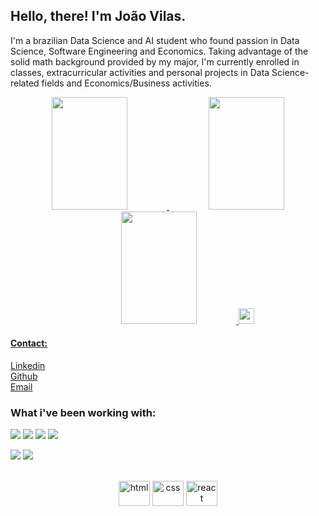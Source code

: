 <strong>
    <h2>Hello, there! I'm João Vilas.</h2>
</strong>

<p >
    I'm a brazilian Data Science and AI student who found passion in Data Science, Software Engineering and Economics. Taking advantage of the solid math background provided by my major, I'm currently enrolled in classes, extracurricular activities and personal projects in Data Science-related fields and Economics/Business activities.
</p>

<div align="center">
  <a href="https://github.com/gtironi">
  <img height="180em" width = 49%  src="https://github-readme-stats.vercel.app/api?username=Vilasz&show_icons=true&theme=codeSTACKr&include_all_commits=true&count_private=true"/>
  <img height="180em" width = 49%  src="https://github-readme-stats.vercel.app/api/top-langs/?username=Vilasz&layout=compact&theme=codeSTACKr&langs_count=6&size_weight=0.05&count_weight=0.7&hide=css,html"/>
  <img height="180em" width="49%" src="https://activity-graph.herokuapp.com/graph?username=Vilasz&theme=react-dark&bg_color=20232a&hide_border=true&color=61dafb&line=61dafb&point=ffffff"/>
  <img height="25" src="https://komarev.com/ghpvc/?username=Vilasz&color=brightgreen"/>

</div>

<h4>
    Contact:
</h4>

<p >
    <a href="https://www.linkedin.com/in/joao-felipe-vilas/">Linkedin</a>
    <br>
    <a href="https://github.com/Vilasz">Github</a>
    <br>
    <a href="mailto:jfvb2501@gmail.com">Email</a>
</p>

<h3>
    What i've been working with:
</h3>

![](https://img.shields.io/badge/-Python-informational?style=for-the-badge&logo=python&color=000000)
![](https://img.shields.io/badge/R-276DC3?style=for-the-badge&logo=r&logoColor=white)
![](https://img.shields.io/badge/PostgreSQL-316192?style=for-the-badge&logo=postgresql&logoColor=white)
![](https://img.shields.io/badge/-GitHub-informational?style=for-the-badge&logo=github&&color=000000)


![](https://img.shields.io/badge/Google%20Sheets-34A853?style=for-the-badge&logo=google-sheets&logoColor=white)
![](https://img.shields.io/badge/PowerBI-F2C811?style=for-the-badge&logo=Power%20BI&logoColor=white)

<div align="center">
  <div style="display: inline_block"><br>
    <img alt= "html" align= "center" height= "40" width= "50" src="https://cdn.jsdelivr.net/gh/devicons/devicon/icons/html5/html5-plain.svg"/>
    <img alt= "css"  align= "center" height= "40" width= "50" src="https://cdn.jsdelivr.net/gh/devicons/devicon/icons/css3/css3-plain.svg"/>
    <img alt="react" align="center" height="40" width="50" src="https://cdn.jsdelivr.net/gh/devicons/devicon/icons/react/react-original.svg"/>    
  </div>
</div>



<br />
<br />

<!--
**Vilasz/Vilasz** is a ✨ _special_ ✨ repository because its `README.md` (this file) appears on your GitHub profile.

Here are some ideas to get you started:

- 🔭 I’m currently working on ...
- 🌱 I’m currently learning ...
- 👯 I’m looking to collaborate on ...
- 🤔 I’m looking for help with ...
- 💬 Ask me about ...
- 📫 How to reach me: ...
- 😄 Pronouns: ...
- ⚡ Fun fact: ...
-->
